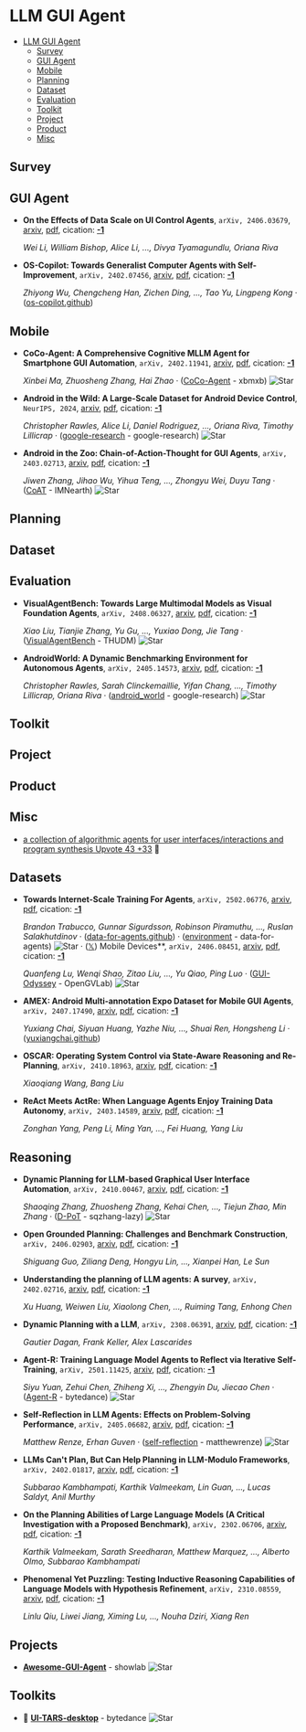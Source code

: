 # LLM GUI Agent

- [LLM GUI Agent](#llm-gui-agent) 
  - [Survey](#survey)
  - [GUI Agent](#gui-agent)
  - [Mobile](#mobile)
  - [Planning](#planning)
  - [Dataset](#dataset)
  - [Evaluation](#evaluation)
  - [Toolkit](#toolkit)
  - [Project](#project)
  - [Product](#product)
  - [Misc](#misc)

## Survey


## GUI Agent

- **On the Effects of Data Scale on UI Control Agents**, `arXiv, 2406.03679`, [arxiv](http://arxiv.org/abs/2406.03679v6), [pdf](http://arxiv.org/pdf/2406.03679v6.pdf), cication: [**-1**](None) 

	 *Wei Li, William Bishop, Alice Li, ..., Divya Tyamagundlu, Oriana Riva*
- **OS-Copilot: Towards Generalist Computer Agents with Self-Improvement**, `arXiv, 2402.07456`, [arxiv](http://arxiv.org/abs/2402.07456v2), [pdf](http://arxiv.org/pdf/2402.07456v2.pdf), cication: [**-1**](None) 

	 *Zhiyong Wu, Chengcheng Han, Zichen Ding, ..., Tao Yu, Lingpeng Kong* · ([os-copilot.github](https://os-copilot.github.io/))

## Mobile

- **CoCo-Agent: A Comprehensive Cognitive MLLM Agent for Smartphone GUI 
  Automation**, `arXiv, 2402.11941`, [arxiv](http://arxiv.org/abs/2402.11941v3), [pdf](http://arxiv.org/pdf/2402.11941v3.pdf), cication: [**-1**](None) 

	 *Xinbei Ma, Zhuosheng Zhang, Hai Zhao* · ([CoCo-Agent](https://github.com/xbmxb/CoCo-Agent) - xbmxb) ![Star](https://img.shields.io/github/stars/xbmxb/CoCo-Agent.svg?style=social&label=Star)
- **Android in the Wild: A Large-Scale Dataset for Android Device Control**, `NeurIPS, 2024`, [arxiv](http://arxiv.org/abs/2307.10088v2), [pdf](http://arxiv.org/pdf/2307.10088v2.pdf), cication: [**-1**](None) 

	 *Christopher Rawles, Alice Li, Daniel Rodriguez, ..., Oriana Riva, Timothy Lillicrap* · ([google-research](https://github.com/google-research/google-research/tree/master/android_in_the_wild.) - google-research) ![Star](https://img.shields.io/github/stars/google-research/google-research.svg?style=social&label=Star)
- **Android in the Zoo: Chain-of-Action-Thought for GUI Agents**, `arXiv, 2403.02713`, [arxiv](http://arxiv.org/abs/2403.02713v2), [pdf](http://arxiv.org/pdf/2403.02713v2.pdf), cication: [**-1**](None) 

	 *Jiwen Zhang, Jihao Wu, Yihua Teng, ..., Zhongyu Wei, Duyu Tang* · ([CoAT](https://github.com/IMNearth/CoAT) - IMNearth) ![Star](https://img.shields.io/github/stars/IMNearth/CoAT.svg?style=social&label=Star)

## Planning


## Dataset


## Evaluation

- **VisualAgentBench: Towards Large Multimodal Models as Visual Foundation 
  Agents**, `arXiv, 2408.06327`, [arxiv](http://arxiv.org/abs/2408.06327v1), [pdf](http://arxiv.org/pdf/2408.06327v1.pdf), cication: [**-1**](None) 

	 *Xiao Liu, Tianjie Zhang, Yu Gu, ..., Yuxiao Dong, Jie Tang* · ([VisualAgentBench](https://github.com/THUDM/VisualAgentBench) - THUDM) ![Star](https://img.shields.io/github/stars/THUDM/VisualAgentBench.svg?style=social&label=Star)
- **AndroidWorld: A Dynamic Benchmarking Environment for Autonomous Agents**, `arXiv, 2405.14573`, [arxiv](http://arxiv.org/abs/2405.14573v4), [pdf](http://arxiv.org/pdf/2405.14573v4.pdf), cication: [**-1**](None) 

	 *Christopher Rawles, Sarah Clinckemaillie, Yifan Chang, ..., Timothy Lillicrap, Oriana Riva* · ([android_world](http://github.com/google-research/android_world) - google-research) ![Star](https://img.shields.io/github/stars/google-research/android_world.svg?style=social&label=Star)

## Toolkit


## Project


## Product


## Misc

- [a collection of algorithmic agents for user interfaces/interactions and program synthesis    Upvote 43   +33](https://huggingface.co/collections/yihaopeng/ui-agent-665fac501140dbe4562da21c)  🤗 

## Datasets

- **Towards Internet-Scale Training For Agents**, `arXiv, 2502.06776`, [arxiv](http://arxiv.org/abs/2502.06776v1), [pdf](http://arxiv.org/pdf/2502.06776v1.pdf), cication: [**-1**](None) 

	 *Brandon Trabucco, Gunnar Sigurdsson, Robinson Piramuthu, ..., Ruslan Salakhutdinov* · ([data-for-agents.github](https://data-for-agents.github.io)) · ([environment](https://github.com/data-for-agents/environment) - data-for-agents) ![Star](https://img.shields.io/github/stars/data-for-agents/environment.svg?style=social&label=Star) · ([𝕏](https://x.com/brandontrabucco/status/1889390285530300528))
  Mobile Devices**, `arXiv, 2406.08451`, [arxiv](http://arxiv.org/abs/2406.08451v1), [pdf](http://arxiv.org/pdf/2406.08451v1.pdf), cication: [**-1**](None) 

	 *Quanfeng Lu, Wenqi Shao, Zitao Liu, ..., Yu Qiao, Ping Luo* · ([GUI-Odyssey](https://github.com/OpenGVLab/GUI-Odyssey) - OpenGVLab) ![Star](https://img.shields.io/github/stars/OpenGVLab/GUI-Odyssey.svg?style=social&label=Star)
- **AMEX: Android Multi-annotation Expo Dataset for Mobile GUI Agents**, `arXiv, 2407.17490`, [arxiv](http://arxiv.org/abs/2407.17490v1), [pdf](http://arxiv.org/pdf/2407.17490v1.pdf), cication: [**-1**](None) 

	 *Yuxiang Chai, Siyuan Huang, Yazhe Niu, ..., Shuai Ren, Hongsheng Li* · ([yuxiangchai.github](https://yuxiangchai.github.io/AMEX/))
- **OSCAR: Operating System Control via State-Aware Reasoning and 
  Re-Planning**, `arXiv, 2410.18963`, [arxiv](http://arxiv.org/abs/2410.18963v1), [pdf](http://arxiv.org/pdf/2410.18963v1.pdf), cication: [**-1**](None) 

	 *Xiaoqiang Wang, Bang Liu*
- **ReAct Meets ActRe: When Language Agents Enjoy Training Data Autonomy**, `arXiv, 2403.14589`, [arxiv](http://arxiv.org/abs/2403.14589v3), [pdf](http://arxiv.org/pdf/2403.14589v3.pdf), cication: [**-1**](None) 

	 *Zonghan Yang, Peng Li, Ming Yan, ..., Fei Huang, Yang Liu*
## Reasoning
- **Dynamic Planning for LLM-based Graphical User Interface Automation**, `arXiv, 2410.00467`, [arxiv](http://arxiv.org/abs/2410.00467v3), [pdf](http://arxiv.org/pdf/2410.00467v3.pdf), cication: [**-1**](None) 

	 *Shaoqing Zhang, Zhuosheng Zhang, Kehai Chen, ..., Tiejun Zhao, Min Zhang* · ([D-PoT](https://github.com/sqzhang-lazy/D-PoT) - sqzhang-lazy) ![Star](https://img.shields.io/github/stars/sqzhang-lazy/D-PoT.svg?style=social&label=Star)
- **Open Grounded Planning: Challenges and Benchmark Construction**, `arXiv, 2406.02903`, [arxiv](http://arxiv.org/abs/2406.02903v1), [pdf](http://arxiv.org/pdf/2406.02903v1.pdf), cication: [**-1**](None) 

	 *Shiguang Guo, Ziliang Deng, Hongyu Lin, ..., Xianpei Han, Le Sun*
- **Understanding the planning of LLM agents: A survey**, `arXiv, 2402.02716`, [arxiv](http://arxiv.org/abs/2402.02716v1), [pdf](http://arxiv.org/pdf/2402.02716v1.pdf), cication: [**-1**](None) 

	 *Xu Huang, Weiwen Liu, Xiaolong Chen, ..., Ruiming Tang, Enhong Chen*
- **Dynamic Planning with a LLM**, `arXiv, 2308.06391`, [arxiv](http://arxiv.org/abs/2308.06391v1), [pdf](http://arxiv.org/pdf/2308.06391v1.pdf), cication: [**-1**](None) 

	 *Gautier Dagan, Frank Keller, Alex Lascarides*
- **Agent-R: Training Language Model Agents to Reflect via Iterative 
  Self-Training**, `arXiv, 2501.11425`, [arxiv](http://arxiv.org/abs/2501.11425v1), [pdf](http://arxiv.org/pdf/2501.11425v1.pdf), cication: [**-1**](None) 

	 *Siyu Yuan, Zehui Chen, Zhiheng Xi, ..., Zhengyin Du, Jiecao Chen* · ([Agent-R](https://github.com/bytedance/Agent-R) - bytedance) ![Star](https://img.shields.io/github/stars/bytedance/Agent-R.svg?style=social&label=Star)
- **Self-Reflection in LLM Agents: Effects on Problem-Solving Performance**, `arXiv, 2405.06682`, [arxiv](http://arxiv.org/abs/2405.06682v3), [pdf](http://arxiv.org/pdf/2405.06682v3.pdf), cication: [**-1**](None) 

	 *Matthew Renze, Erhan Guven* · ([self-reflection](https://github.com/matthewrenze/self-reflection) - matthewrenze) ![Star](https://img.shields.io/github/stars/matthewrenze/self-reflection.svg?style=social&label=Star)
- **LLMs Can't Plan, But Can Help Planning in LLM-Modulo Frameworks**, `arXiv, 2402.01817`, [arxiv](http://arxiv.org/abs/2402.01817v3), [pdf](http://arxiv.org/pdf/2402.01817v3.pdf), cication: [**-1**](None) 

	 *Subbarao Kambhampati, Karthik Valmeekam, Lin Guan, ..., Lucas Saldyt, Anil Murthy*
- **On the Planning Abilities of Large Language Models (A Critical 
  Investigation with a Proposed Benchmark)**, `arXiv, 2302.06706`, [arxiv](http://arxiv.org/abs/2302.06706v1), [pdf](http://arxiv.org/pdf/2302.06706v1.pdf), cication: [**-1**](None) 

	 *Karthik Valmeekam, Sarath Sreedharan, Matthew Marquez, ..., Alberto Olmo, Subbarao Kambhampati*
- **Phenomenal Yet Puzzling: Testing Inductive Reasoning Capabilities of 
  Language Models with Hypothesis Refinement**, `arXiv, 2310.08559`, [arxiv](http://arxiv.org/abs/2310.08559v4), [pdf](http://arxiv.org/pdf/2310.08559v4.pdf), cication: [**-1**](None) 

	 *Linlu Qiu, Liwei Jiang, Ximing Lu, ..., Nouha Dziri, Xiang Ren*
## Projects
- [**Awesome-GUI-Agent**](https://github.com/showlab/Awesome-GUI-Agent) - showlab ![Star](https://img.shields.io/github/stars/showlab/Awesome-GUI-Agent.svg?style=social&label=Star) 
## Toolkits
- 🌟 [**UI-TARS-desktop**](https://github.com/bytedance/UI-TARS-desktop) - bytedance ![Star](https://img.shields.io/github/stars/bytedance/UI-TARS-desktop.svg?style=social&label=Star) 